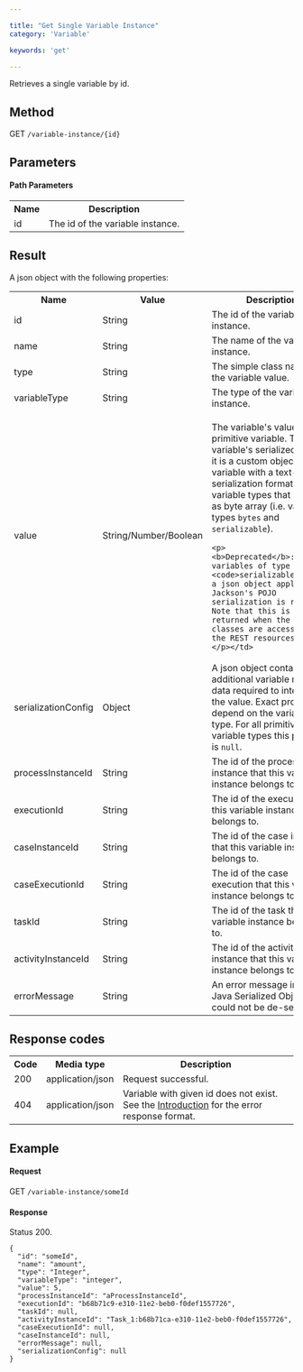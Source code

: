 ```yaml
---

title: "Get Single Variable Instance"
category: 'Variable'

keywords: 'get'

---
```



Retrieves a single variable by id.


Method
------

GET `/variable-instance/{id}`


Parameters
----------

#### Path Parameters

<table class="table table-striped">
  <tr>
    <th>Name</th>
    <th>Description</th>
  </tr>
  <tr>
    <td>id</td>
    <td>The id of the variable instance.</td>
  </tr>
</table>


Result
------

A json object with the following properties:

<table class="table table-striped">
  <tr>
    <th>Name</th>
    <th>Value</th>
    <th>Description</th>
  </tr>
  <tr>
    <td>id</td>
    <td>String</td>
    <td>The id of the variable instance.</td>
  </tr>
  <tr>
    <td>name</td>
    <td>String</td>
    <td>The name of the variable instance.</td>
  </tr>
  <tr>
    <td>type</td>
    <td>String</td>
    <td>The simple class name of the variable value.</td>
  </tr>
  <tr>
    <td>variableType</td>
    <td>String</td>
    <td>The type of the variable instance.</td>
    <!-- TODO: ref variable docs here -->
  </tr>
  <tr>
    <td>value</td>
    <td>String/Number/Boolean</td>
    <td><p>The variable's value if it is a primitive variable. The variable's serialized value if it is a custom object variable with a text-based serialization format. <code>null</code> for variable types that serialize as byte array (i.e. variable types <code>bytes</code> and <code>serializable</code>).</p>
    <!-- TODO: ref variable docs here -->
    
    <p>
    <b>Deprecated</b>: For variables of type <code>serializable</code>, a json object applying Jackson's POJO
    serialization is returned. Note that this is only returned when the involved classes are accessible to the REST resources.
    </p></td>
  </tr>
  <tr>
    <td>serializationConfig</td>
    <td>Object</td>
    <td>A json object containing additional variable meta-data required to interpret the value. Exact properties depend on the variable type. For all primitive variable types this property is <code>null</code>.
    <!-- TODO: ref variable docs here -->
    </td>
  </tr>
  <tr>
    <td>processInstanceId</td>
    <td>String</td>
    <td>The id of the process instance that this variable instance belongs to.</td>
  </tr>
  <tr>
    <td>executionId</td>
    <td>String</td>
    <td>The id of the execution that this variable instance belongs to.</td>
  </tr>
  <tr>
    <td>caseInstanceId</td>
    <td>String</td>
    <td>The id of the case instance that this variable instance belongs to.</td>
  </tr>
  <tr>
    <td>caseExecutionId</td>
    <td>String</td>
    <td>The id of the case execution that this variable instance belongs to.</td>
  </tr>
  <tr>
    <td>taskId</td>
    <td>String</td>
    <td>The id of the task that this variable instance belongs to.</td>
  </tr>
  <tr>
    <td>activityInstanceId</td>
    <td>String</td>
    <td>The id of the activity instance that this variable instance belongs to.</td>
  </tr>  
  <tr>
    <td>errorMessage</td>
    <td>String</td>
    <td>An error message in case a Java Serialized Object could not be de-serialized.</td>
  </tr>
</table>

Response codes
--------------

<table class="table table-striped">
  <tr>
    <th>Code</th>
    <th>Media type</th>
    <th>Description</th>
  </tr>
  <tr>
    <td>200</td>
    <td>application/json</td>
    <td>Request successful.</td>
  </tr>
  <tr>
    <td>404</td>
    <td>application/json</td>
    <td>Variable with given id does not exist. See the <a href="ref:#overview-introduction">Introduction</a> for the error response format.</td>
  </tr>
</table>

Example
-------

#### Request

GET `/variable-instance/someId`
  
#### Response

Status 200.

    {
      "id": "someId",
      "name": "amount",
      "type": "Integer",
      "variableType": "integer",
      "value": 5,
      "processInstanceId": "aProcessInstanceId",
      "executionId": "b68b71c9-e310-11e2-beb0-f0def1557726",
      "taskId": null,
      "activityInstanceId": "Task_1:b68b71ca-e310-11e2-beb0-f0def1557726",
      "caseExecutionId": null,
      "caseInstanceId": null,
      "errorMessage": null,
      "serializationConfig": null
    }
